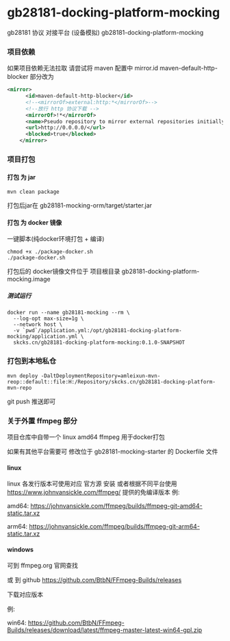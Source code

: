 # gb28181-docking-platform-mocking

gb28181 协议 对接平台 (设备模拟)
gb28181-docking-platform-mocking

### 项目依赖
如果项目依赖无法拉取 请尝试将 maven 配置中
mirror.id maven-default-http-blocker 部分改为
```xml
<mirror>
      <id>maven-default-http-blocker</id>
      <!--<mirrorOf>external:http:*</mirrorOf>-->
      <!--放行 http 协议下载 -->
      <mirrorOf>!*</mirrorOf>
      <name>Pseudo repository to mirror external repositories initially using HTTP.</name>
      <url>http://0.0.0.0/</url>
      <blocked>true</blocked>
    </mirror>
```
### 项目打包
#### 打包 为 jar
```shell
mvn clean package
```
打包后jar在 gb28181-mocking-orm/target/starter.jar

#### 打包 为 docker 镜像
一键脚本(纯docker环境打包 + 编译)
```
chmod +x ./package-docker.sh
./package-docker.sh
```
打包后的 docker镜像文件位于 项目根目录 gb28181-docking-platform-mocking.image

##### 测试运行
```shell
docker run --name gb28181-mocking --rm \
  --log-opt max-size=1g \
  --network host \
  -v `pwd`/application.yml:/opt/gb28181-docking-platform-mocking/application.yml \
  skcks.cn/gb28181-docking-platform-mocking:0.1.0-SNAPSHOT
```

### 打包到本地私仓
```shell
mvn deploy -DaltDeploymentRepository=amleixun-mvn-reop::default::file:H:/Repository/skcks.cn/gb28181-docking-platform-mvn-repo
```
git push 推送即可

### 关于外置 ffmpeg 部分
项目仓库中自带一个 linux amd64 ffmpeg 用于docker打包

如果有其他平台需要可 修改位于 gb28181-mocking-starter 的 Dockerfile 文件

#### linux
linux 各发行版本可使用对应 官方源 安装
或者根据不同平台使用 https://www.johnvansickle.com/ffmpeg/ 提供的免编译版本
例:

amd64: https://johnvansickle.com/ffmpeg/builds/ffmpeg-git-amd64-static.tar.xz

arm64: https://johnvansickle.com/ffmpeg/builds/ffmpeg-git-arm64-static.tar.xz

#### windows
可到 ffmpeg.org 官网查找

或 到 github https://github.com/BtbN/FFmpeg-Builds/releases

下载对应版本

例:

win64: https://github.com/BtbN/FFmpeg-Builds/releases/download/latest/ffmpeg-master-latest-win64-gpl.zip
